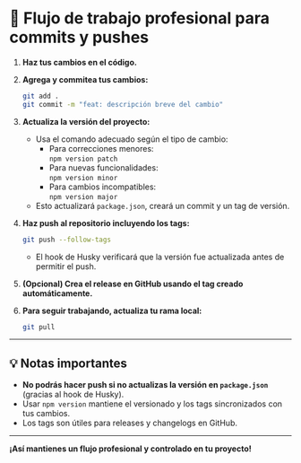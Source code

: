 # 🚀 Flujo de trabajo profesional para commits y pushes

1. **Haz tus cambios en el código.**

2. **Agrega y commitea tus cambios:**

   ```bash
   git add .
   git commit -m "feat: descripción breve del cambio"
   ```

3. **Actualiza la versión del proyecto:**

   - Usa el comando adecuado según el tipo de cambio:
     - Para correcciones menores:  
       `npm version patch`
     - Para nuevas funcionalidades:  
       `npm version minor`
     - Para cambios incompatibles:  
       `npm version major`
   - Esto actualizará `package.json`, creará un commit y un tag de versión.

4. **Haz push al repositorio incluyendo los tags:**

   ```bash
   git push --follow-tags
   ```

   - El hook de Husky verificará que la versión fue actualizada antes de permitir el push.

5. **(Opcional) Crea el release en GitHub usando el tag creado automáticamente.**

6. **Para seguir trabajando, actualiza tu rama local:**
   ```bash
   git pull
   ```

---

## 💡 Notas importantes

- **No podrás hacer push si no actualizas la versión en `package.json`** (gracias al hook de Husky).
- Usar `npm version` mantiene el versionado y los tags sincronizados con tus cambios.
- Los tags son útiles para releases y changelogs en GitHub.

---

**¡Así mantienes un flujo profesional y controlado en tu proyecto!**
